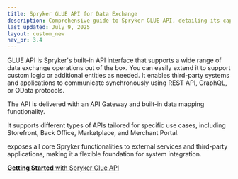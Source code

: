 ```yaml
---
title: Spryker GLUE API for Data Exchange
description: Comprehensive guide to Spryker GLUE API, detailing its capabilities for seamless data exchange, integration, and customization using REST, GraphQL, and OData protocols.
last_updated: July 9, 2025
layout: custom_new
nav_pr: 3.4
---
```


GLUE API is Spryker's built-in API interface that supports a wide range of data exchange operations out of the box. You can easily extend it to support custom logic or additional entities as needed. It enables third-party systems and applications to communicate synchronously using REST API, GraphQL, or OData protocols.

The API is delivered with an API Gateway and built-in data mapping functionality.

It supports different types of APIs tailored for specific use cases, including Storefront, Back Office, Marketplace, and Merchant Portal.

exposes all core Spryker functionalities to external services and third-party applications, making it a flexible foundation for system integration.

<a class="fl_cont" href="/docs/integrations/spryker_glue_api/getting_started_with_spryker_apis/getting_started_with_spryker_api.html">
  <div class="fl_icon">
    <i class="icon-article"></i>
  </div>
  <div class="fl_text"><strong>Getting Started</strong> with Spryker Glue API</div>
</a>